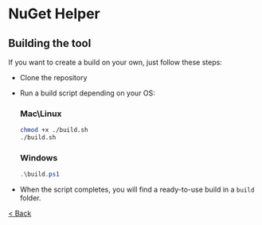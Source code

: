 # NuGet Helper

## Building the tool

If you want to create a build on your own, just follow these steps:

* Clone the repository

* Run a build script depending on your OS:

   ### Mac\Linux

   ```bash
   chmod +x ./build.sh
   ./build.sh
   ```

   ### Windows

   ```powershell
   .\build.ps1
   ```

* When the script completes, you will find a ready-to-use build in a `build` folder.

[< Back](../README.md)